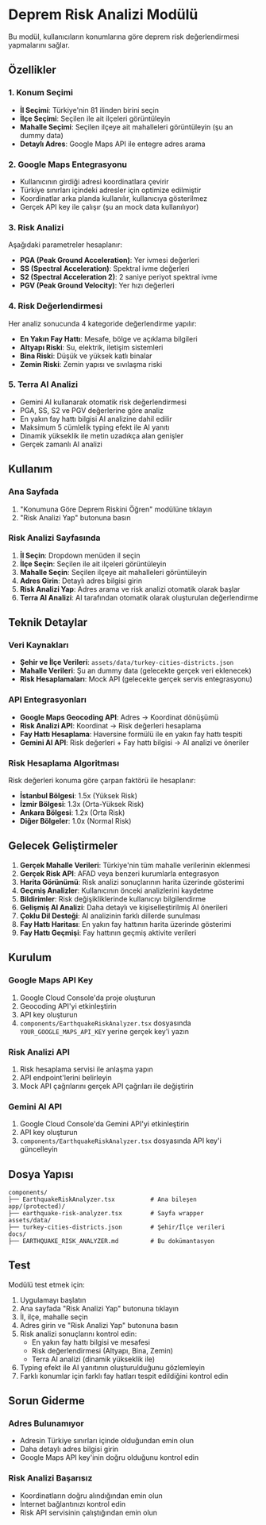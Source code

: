 # Deprem Risk Analizi Modülü

Bu modül, kullanıcıların konumlarına göre deprem risk değerlendirmesi yapmalarını sağlar.

## Özellikler

### 1. Konum Seçimi
- **İl Seçimi**: Türkiye'nin 81 ilinden birini seçin
- **İlçe Seçimi**: Seçilen ile ait ilçeleri görüntüleyin
- **Mahalle Seçimi**: Seçilen ilçeye ait mahalleleri görüntüleyin (şu an dummy data)
- **Detaylı Adres**: Google Maps API ile entegre adres arama

### 2. Google Maps Entegrasyonu
- Kullanıcının girdiği adresi koordinatlara çevirir
- Türkiye sınırları içindeki adresler için optimize edilmiştir
- Koordinatlar arka planda kullanılır, kullanıcıya gösterilmez
- Gerçek API key ile çalışır (şu an mock data kullanılıyor)

### 3. Risk Analizi
Aşağıdaki parametreler hesaplanır:
- **PGA (Peak Ground Acceleration)**: Yer ivmesi değerleri
- **SS (Spectral Acceleration)**: Spektral ivme değerleri  
- **S2 (Spectral Acceleration 2)**: 2 saniye periyot spektral ivme
- **PGV (Peak Ground Velocity)**: Yer hızı değerleri

### 4. Risk Değerlendirmesi
Her analiz sonucunda 4 kategoride değerlendirme yapılır:
- **En Yakın Fay Hattı**: Mesafe, bölge ve açıklama bilgileri
- **Altyapı Riski**: Su, elektrik, iletişim sistemleri
- **Bina Riski**: Düşük ve yüksek katlı binalar
- **Zemin Riski**: Zemin yapısı ve sıvılaşma riski

### 5. Terra AI Analizi
- Gemini AI kullanarak otomatik risk değerlendirmesi
- PGA, SS, S2 ve PGV değerlerine göre analiz
- En yakın fay hattı bilgisi AI analizine dahil edilir
- Maksimum 5 cümlelik typing efekt ile AI yanıtı
- Dinamik yükseklik ile metin uzadıkça alan genişler
- Gerçek zamanlı AI analizi

## Kullanım

### Ana Sayfada
1. "Konumuna Göre Deprem Riskini Öğren" modülüne tıklayın
2. "Risk Analizi Yap" butonuna basın

### Risk Analizi Sayfasında
1. **İl Seçin**: Dropdown menüden il seçin
2. **İlçe Seçin**: Seçilen ile ait ilçeleri görüntüleyin
3. **Mahalle Seçin**: Seçilen ilçeye ait mahalleleri görüntüleyin
4. **Adres Girin**: Detaylı adres bilgisi girin
5. **Risk Analizi Yap**: Adres arama ve risk analizi otomatik olarak başlar
6. **Terra AI Analizi**: AI tarafından otomatik olarak oluşturulan değerlendirme

## Teknik Detaylar

### Veri Kaynakları
- **Şehir ve İlçe Verileri**: `assets/data/turkey-cities-districts.json`
- **Mahalle Verileri**: Şu an dummy data (gelecekte gerçek veri eklenecek)
- **Risk Hesaplamaları**: Mock API (gelecekte gerçek servis entegrasyonu)

### API Entegrasyonları
- **Google Maps Geocoding API**: Adres → Koordinat dönüşümü
- **Risk Analizi API**: Koordinat → Risk değerleri hesaplama
- **Fay Hattı Hesaplama**: Haversine formülü ile en yakın fay hattı tespiti
- **Gemini AI API**: Risk değerleri + Fay hattı bilgisi → AI analizi ve öneriler

### Risk Hesaplama Algoritması
Risk değerleri konuma göre çarpan faktörü ile hesaplanır:
- **İstanbul Bölgesi**: 1.5x (Yüksek Risk)
- **İzmir Bölgesi**: 1.3x (Orta-Yüksek Risk)  
- **Ankara Bölgesi**: 1.2x (Orta Risk)
- **Diğer Bölgeler**: 1.0x (Normal Risk)

## Gelecek Geliştirmeler

1. **Gerçek Mahalle Verileri**: Türkiye'nin tüm mahalle verilerinin eklenmesi
2. **Gerçek Risk API**: AFAD veya benzeri kurumlarla entegrasyon
3. **Harita Görünümü**: Risk analizi sonuçlarının harita üzerinde gösterimi
4. **Geçmiş Analizler**: Kullanıcının önceki analizlerini kaydetme
5. **Bildirimler**: Risk değişikliklerinde kullanıcıyı bilgilendirme
6. **Gelişmiş AI Analizi**: Daha detaylı ve kişiselleştirilmiş AI önerileri
7. **Çoklu Dil Desteği**: AI analizinin farklı dillerde sunulması
8. **Fay Hattı Haritası**: En yakın fay hattının harita üzerinde gösterimi
9. **Fay Hattı Geçmişi**: Fay hattının geçmiş aktivite verileri

## Kurulum

### Google Maps API Key
1. Google Cloud Console'da proje oluşturun
2. Geocoding API'yi etkinleştirin
3. API key oluşturun
4. `components/EarthquakeRiskAnalyzer.tsx` dosyasında `YOUR_GOOGLE_MAPS_API_KEY` yerine gerçek key'i yazın

### Risk Analizi API
1. Risk hesaplama servisi ile anlaşma yapın
2. API endpoint'lerini belirleyin
3. Mock API çağrılarını gerçek API çağrıları ile değiştirin

### Gemini AI API
1. Google Cloud Console'da Gemini API'yi etkinleştirin
2. API key oluşturun
3. `components/EarthquakeRiskAnalyzer.tsx` dosyasında API key'i güncelleyin

## Dosya Yapısı

```
components/
├── EarthquakeRiskAnalyzer.tsx          # Ana bileşen
app/(protected)/
├── earthquake-risk-analyzer.tsx        # Sayfa wrapper
assets/data/
├── turkey-cities-districts.json        # Şehir/İlçe verileri
docs/
├── EARTHQUAKE_RISK_ANALYZER.md         # Bu dokümantasyon
```

## Test

Modülü test etmek için:
1. Uygulamayı başlatın
2. Ana sayfada "Risk Analizi Yap" butonuna tıklayın
3. İl, ilçe, mahalle seçin
4. Adres girin ve "Risk Analizi Yap" butonuna basın
5. Risk analizi sonuçlarını kontrol edin:
   - En yakın fay hattı bilgisi ve mesafesi
   - Risk değerlendirmesi (Altyapı, Bina, Zemin)
   - Terra AI analizi (dinamik yükseklik ile)
6. Typing efekt ile AI yanıtının oluşturulduğunu gözlemleyin
7. Farklı konumlar için farklı fay hatları tespit edildiğini kontrol edin

## Sorun Giderme

### Adres Bulunamıyor
- Adresin Türkiye sınırları içinde olduğundan emin olun
- Daha detaylı adres bilgisi girin
- Google Maps API key'inin doğru olduğunu kontrol edin

### Risk Analizi Başarısız
- Koordinatların doğru alındığından emin olun
- İnternet bağlantınızı kontrol edin
- Risk API servisinin çalıştığından emin olun 